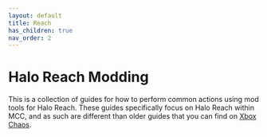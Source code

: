 ```yaml
---
layout: default
title: Reach
has_children: true
nav_order: 2
---
```

# Halo Reach Modding

This is a collection of guides for how to perform common actions using mod tools for Halo Reach. These guides specifically focus on Halo Reach within MCC, and as such are different than older guides that you can find on [Xbox Chaos](https://www.xboxchaos.com/).
